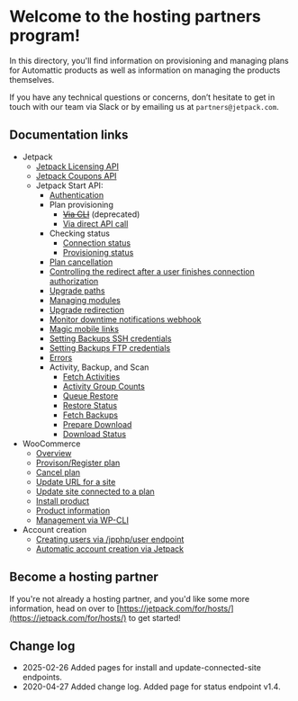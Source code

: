 # Welcome to the hosting partners program!

In this directory, you'll find information on provisioning and managing plans for Automattic products as well as information on managing the products themselves.

If you have any technical questions or concerns, don’t hesitate to get in touch with our team via Slack or by emailing us at `partners@jetpack.com`.

## Documentation links

- Jetpack
  - [Jetpack Licensing API](https://github.com/Automattic/jetpack-licensing-api)
  - [Jetpack Coupons API](https://github.com/Automattic/jetpack-partner-api/tree/master/coupon)
  - Jetpack Start API:
      - [Authentication](jetpack/jetpack-start-endpoints/authentication.md)
      - Plan provisioning
        - ~~[Via CLI](jetpack/plan-provisioning.md)~~ (deprecated)
        - [Via direct API call](jetpack/jetpack-start-endpoints/plan-provisioning.md)
      - Checking status
        - [Connection status](jetpack/determining-connection-status.md)
        - [Provisioning status](jetpack/jetpack-start-endpoints/determining-provisioning-status-v1.4.md)
      - [Plan cancellation](jetpack/jetpack-start-endpoints/plan-cancellation.md)
      - [Controlling the redirect after a user finishes connection authorization](jetpack/redirect-after-authorization.md)
      - [Upgrade paths](jetpack/jetpack-start-endpoints/upgrade-paths.md)
      - [Managing modules](jetpack/managing-modules.md)
      - [Upgrade redirection](jetpack/upgrade-redirection.md)
      - [Monitor downtime notifications webhook](jetpack/monitor-downtime-notifications-webhook.md)
      - [Magic mobile links](jetpack/jetpack-start-endpoints/mobile-magic-link.md)
      - [Setting Backups SSH credentials](jetpack/jetpack-start-endpoints/setting-backups-ssh-credentials.md)
      - [Setting Backups FTP credentials](jetpack/jetpack-start-endpoints/setting-backups-ftp-credentials.md)
      - [Errors](jetpack/jetpack-start-endpoints/errors.md)
      - Activity, Backup, and Scan
        - [Fetch Activities](jetpack/jetpack-activity-endpoints/activity.md)
        - [Activity Group Counts](jetpack/jetpack-activity-endpoints/activity-count.md)
        - [Queue Restore](jetpack/jetpack-restore-endpoints/restore.md)
        - [Restore Status](jetpack/jetpack-restore-endpoints/restore-status.md)
        - [Fetch Backups](jetpack/jetpack-backup-endpoints/backups.md)
        - [Prepare Download](jetpack/jetpack-backup-endpoints/prepare-download.md)
        - [Download Status](jetpack/jetpack-backup-endpoints/downloads.md)
- WooCommerce
  - [Overview](woocommerce/overview.md)
  - [Provison/Register plan](woocommerce/plan-register.md)
  - [Cancel plan](woocommerce/plan-cancel.md)
  - [Update URL for a site](woocommerce/update-url.md)
  - [Update site connected to a plan](woocommerce/update-connected-site.md)
  - [Install product](woocommerce/install.md)
  - [Product information](woocommerce/product-info.md)
  - [Management via WP-CLI](woocommerce/management-via-wp-cli.md)
- Account creation
  - [Creating users via /jpphp/user endpoint](users/user-creation.md)
  - [Automatic account creation via Jetpack](jetpack/automatic-account-creation-connection.md)

## Become a hosting partner

If you're not already a hosting partner, and you'd like some more information, head on over to [https://jetpack.com/for/hosts/](https://jetpack.com/for/hosts/) to get started!

## Change log

- 2025-02-26 Added pages for install and update-connected-site endpoints.
- 2020-04-27 Added change log. Added page for status endpoint v1.4.

